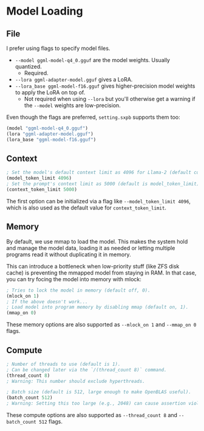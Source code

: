 # Model Loading

## File
I prefer using flags to specify model files.
- `--model ggml-model-q4_0.gguf` are the model weights. Usually quantized.
  - Required.
- `--lora ggml-adapter-model.gguf` gives a LoRA.
- `--lora_base ggml-model-f16.gguf` gives higher-precision model weights to apply the LoRA on top of.
  - Not required when using `--lora` but you'll otherwise get a warning if the `--model` weights are low-precision.

Even though the flags are preferred, `setting.sxpb` supports them too:
```lisp
(model "ggml-model-q4_0.gguf")
(lora "ggml-adapter-model.gguf")
(lora_base "ggml-model-f16.gguf")
```

## Context
```lisp
; Set the model's default context limit as 4096 for Llama-2 (default comes from the model).
(model_token_limit 4096)
; Set the prompt's context limit as 5000 (default is model_token_limit).
(context_token_limit 5000)
```

The first option can be initialized via a flag like `--model_token_limit 4096`, which is also used as the default value for `context_token_limit`.

## Memory
By default, we use mmap to load the model.
This makes the system hold and manage the model data, loading it as needed or letting multiple programs read it without duplicating it in memory.

This can introduce a bottleneck when low-priority stuff (like ZFS disk cache) is preventing the mmapped model from staying in RAM.
In that case, you can try focing the model into memory with mlock:
```lisp
; Tries to lock the model in memory (default off, 0).
(mlock_on 1)
; If the above doesn't work...
; Load model into program memory by disabling mmap (default on, 1).
(mmap_on 0)
```

These memory options are also supported as `--mlock_on 1` and `--mmap_on 0` flags.

## Compute
```lisp
; Number of threads to use (default is 1).
; Can be changed later via the `/(thread_count 8)` command.
(thread_count 8)
; Warning: This number should exclude hyperthreads.

; Batch size (default is 512, large enough to make OpenBLAS useful).
(batch_count 512)
; Warning: Setting this too large (e.g., 2048) can cause assertion violations.
```

These compute options are also supported as `--thread_count 8` and `--batch_count 512` flags.

